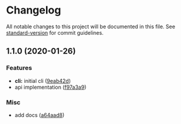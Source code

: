 # Changelog

All notable changes to this project will be documented in this file. See [standard-version](https://github.com/conventional-changelog/standard-version) for commit guidelines.

## 1.1.0 (2020-01-26)


### Features

* **cli:** initial cli ([9eab42d](https://gitlab.com/m03geek/yammy/commit/9eab42d935ccf4074970f346e33717a47fb3490a))
* api implementation ([f97a3a9](https://gitlab.com/m03geek/yammy/commit/f97a3a93ebcb7f038649acd04cc47bc29c1d783c))


### Misc

* add docs ([a64aad8](https://gitlab.com/m03geek/yammy/commit/a64aad8ba3a4cbd811eeffbf247b99a5f5cc87ee))
